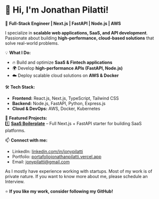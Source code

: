 # 👋 Hi, I'm Jonathan Pilatti!  
🚀 **Full-Stack Engineer | Next.js | FastAPI | Node.js | AWS**  

I specialize in **scalable web applications, SaaS, and API development**. Passionate about building **high-performance, cloud-based solutions** that solve real-world problems.  

💡 **What I Do:**  
- 🔥 Build and optimize **SaaS & Fintech applications**  
- 🌍 Develop **high-performance APIs (FastAPI, Node.js)**  
- ☁️ Deploy scalable cloud solutions on **AWS & Docker**  

🛠️ **Tech Stack:**  
- **Frontend:** React.js, Next.js, TypeScript, Tailwind CSS  
- **Backend:** Node.js, FastAPI, Python, Express.js  
- **Cloud & DevOps:** AWS, Docker, Kubernetes  

🚀 **Featured Projects:**  
1️⃣ **[SaaS Boilerplate](https://github.com/jonypilatti/saas-starter-next-fastapi)** – Full Next.js + FastAPI starter for building SaaS platforms.  


📫 **Connect with me:**  
- LinkedIn: [linkedin.com/in/jonypilatti](https://www.linkedin.com/in/jonypilatti/)  
- Portfolio: [portafoliojonathanpilatti.vercel.app](https://portafoliojonathanpilatti.vercel.app/)  
- Email: jonypilatti@gmail.com

As I mostly have experience working with startups. Most of my work is of private nature. If you want to know more about me, please schedule an Interview.

⭐ **If you like my work, consider following my GitHub!**  
